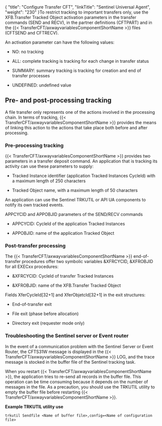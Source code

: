 {
    "title": "Configure Transfer CFT",
    "linkTitle": "Sentinel Universal Agent",
    "weight": "230"
}To restrict tracking to important transfers only, use the XFB.Transfer Tracked Object activation parameters in the transfer commands (SEND and RECV), in the partner definitions (CFTPART) and in the {{< TransferCFT/axwayvariablesComponentShortName  >}} files (CFTSEND and CFTRECV).

An activation parameter can have the following values:

- NO: no tracking

<!-- -->

- ALL: complete tracking is tracking for each change in transfer status

<!-- -->

- SUMMARY: summary tracking is tracking for creation and end of transfer processes

<!-- -->

- UNDEFINED: undefined value

Pre- and post-processing tracking
---------------------------------

A file transfer only represents one of the actions involved in the processing chain. In terms of tracking, {{< TransferCFT/axwayvariablesComponentShortName  >}} provides the means of linking this action to the actions that take place both before and after processing.

### Pre-processing tracking

{{< TransferCFT/axwayvariablesComponentShortName  >}} provides two parameters in a transfer deposit command. An application that is tracking its activity can use these parameters to supply:

- Tracked Instance identifier (application Tracked Instances CycleId) with a maximum length of 250 characters

<!-- -->

- Tracked Object name, with a maximum length of 50 characters

An application can use the Sentinel TRKUTIL or API UA components to notify its own tracked events.

APPCYCID and APPOBJID parameters of the SEND/RECV commands

- APPCYCID: CycleId of the application Tracked Instances

<!-- -->

- APPOBJID: name of the application Tracked Object

### Post-transfer processing

The {{< TransferCFT/axwayvariablesComponentShortName  >}} end-of-transfer procedures offer two symbolic variables &XFRCYCID, &XFROBJID for all EXECxx procedures:

- &XFRCYCID: CycleId of transfer Tracked Instances

<!-- -->

- &XFROBJID: name of the XFB.Transfer Tracked Object

Fields XferCycleId[32+1] and XferObjetcId[32+1] in the exit structures:

- End-of-transfer exit

<!-- -->

- File exit (phase before allocation)

<!-- -->

- Directory exit (requester mode only)

### Troubleshooting the Sentinel server or Event router

In the event of a communication problem with the Sentinel Server or Event Router, the CFTS31W message is displayed in the {{< TransferCFT/axwayvariablesComponentShortName  >}} LOG, and the trace message is stocked in the buffer file of the Sentinel tracking task.

When you restart {{< TransferCFT/axwayvariablesComponentShortName  >}}, the application tries to re-send all records in the buffer file. This operation can be time consuming because it depends on the number of messages in the file. As a precaution, you should use the TRKUTIL utility to empty the buffer file before restarting {{< TransferCFT/axwayvariablesComponentShortName  >}}.

**Example TRKUTIL utility use**

```
trkutil Sendfile <Name of buffer file>,config=<Name of configuration file>
```
